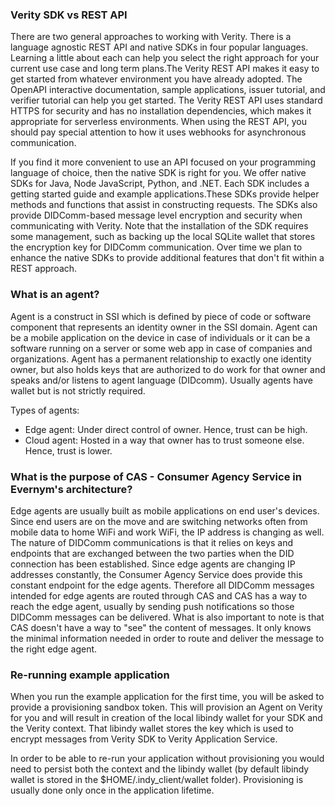 ### Verity SDK vs REST API
There are two general approaches to working with Verity. There is a language agnostic REST API and native SDKs in four popular languages. Learning a little about each can help you select the right approach for your current use case and long term plans.The Verity REST API makes it easy to get started from whatever environment you have already adopted. The OpenAPI interactive documentation, sample applications, issuer tutorial, and verifier tutorial can help you get started. The Verity REST API uses standard HTTPS for security and has no installation dependencies, which makes it appropriate for serverless environments. When using the REST API, you should pay special attention to how it uses webhooks for asynchronous communication.
	
If you find it more convenient to use an API focused on your programming language of choice, then the native SDK is right for you. We offer native SDKs for Java, Node JavaScript, Python, and .NET. Each SDK includes a getting started guide and example applications.These SDKs provide helper methods and functions that assist in constructing requests. The SDKs also provide DIDComm-based message level encryption and security when communicating with Verity. Note that the installation of the SDK requires some management, such as backing up the local SQLite wallet that stores the encryption key for DIDComm communication. Over time we plan to enhance the native SDKs to provide additional features that don't fit within a REST approach.

### What is an agent?
Agent is a construct in SSI which is defined by piece of code or software component that represents an identity owner in the SSI domain. Agent can be a mobile application on the device in case of individuals or it can be a software running on a server or some web app in case of  companies and organizations. Agent has a permanent relationship to exactly one identity owner, but also holds keys that are authorized to do work for that owner and  speaks and/or listens to agent language (DIDcomm). Usually agents have wallet but is not strictly required.

Types of agents:
* Edge agent: Under direct control of owner. Hence, trust can be high.
* Cloud agent: Hosted in a way that owner has to trust someone else. Hence, trust is lower.

### What is the purpose of CAS - Consumer Agency Service in Evernym's architecture?
Edge agents are usually built as mobile applications on end user's devices. Since end users are on the move and are switching networks often from mobile data to home WiFi and work WiFi, the IP address is changing as well. The nature of DIDComm communications is that it relies on keys and endpoints that are exchanged between the two parties when the DID connection has been established. Since edge agents are changing IP addresses constantly, the Consumer Agency Service does provide this constant endpoint for the edge agents. Therefore all DIDComm messages intended for edge agents are routed through CAS and CAS has a way to reach the edge agent, usually by sending push notifications so those DIDComm messages can be delivered. What is also important to note is that CAS doesn't have a way to "see" the content of messages. It only knows the minimal information needed in order to route and deliver the message to the right edge agent.

### Re-running example application
When you run the example application for the first time, you will be asked to provide a provisioning sandbox token. This will provision an Agent on Verity for you and will result in creation of the local libindy wallet for your SDK and the Verity context. That libindy wallet stores the key which is used to encrypt messages from Verity SDK to Verity Application Service.

In order to be able to re-run your application without provisioning you would need to persist both the context and the libindy wallet (by default libindy wallet is stored in the $HOME/.indy_client/wallet folder). Provisioning is usually done only once in the application lifetime.


